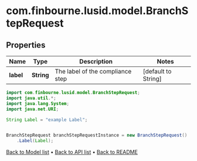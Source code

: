 # com.finbourne.lusid.model.BranchStepRequest

## Properties

Name | Type | Description | Notes
------------ | ------------- | ------------- | -------------
**label** | **String** | The label of the compliance step | [default to String]

```java
import com.finbourne.lusid.model.BranchStepRequest;
import java.util.*;
import java.lang.System;
import java.net.URI;

String Label = "example Label";


BranchStepRequest branchStepRequestInstance = new BranchStepRequest()
    .Label(Label);
```


[Back to Model list](../README.md#documentation-for-models) &#8226; [Back to API list](../README.md#documentation-for-api-endpoints) &#8226; [Back to README](../README.md)
